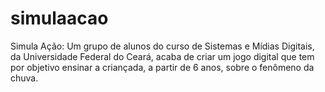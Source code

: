 # simulaacao
Simula Ação: Um grupo de alunos do curso de Sistemas e Mídias Digitais, da Universidade Federal do Ceará, acaba de criar um jogo digital que tem por objetivo ensinar a criançada, a partir de 6 anos, sobre o fenômeno da chuva. 
